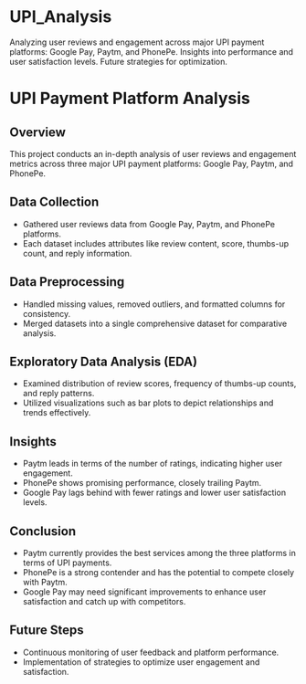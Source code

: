 # UPI_Analysis
Analyzing user reviews and engagement across major UPI payment platforms: Google Pay, Paytm, and PhonePe. Insights into performance and user satisfaction levels. Future strategies for optimization.

# UPI Payment Platform Analysis

## Overview
This project conducts an in-depth analysis of user reviews and engagement metrics across three major UPI payment platforms: Google Pay, Paytm, and PhonePe.

## Data Collection
- Gathered user reviews data from Google Pay, Paytm, and PhonePe platforms.
- Each dataset includes attributes like review content, score, thumbs-up count, and reply information.

## Data Preprocessing
- Handled missing values, removed outliers, and formatted columns for consistency.
- Merged datasets into a single comprehensive dataset for comparative analysis.

## Exploratory Data Analysis (EDA)
- Examined distribution of review scores, frequency of thumbs-up counts, and reply patterns.
- Utilized visualizations such as bar plots to depict relationships and trends effectively.

## Insights
- Paytm leads in terms of the number of ratings, indicating higher user engagement.
- PhonePe shows promising performance, closely trailing Paytm.
- Google Pay lags behind with fewer ratings and lower user satisfaction levels.

## Conclusion
- Paytm currently provides the best services among the three platforms in terms of UPI payments.
- PhonePe is a strong contender and has the potential to compete closely with Paytm.
- Google Pay may need significant improvements to enhance user satisfaction and catch up with competitors.

## Future Steps
- Continuous monitoring of user feedback and platform performance.
- Implementation of strategies to optimize user engagement and satisfaction.

